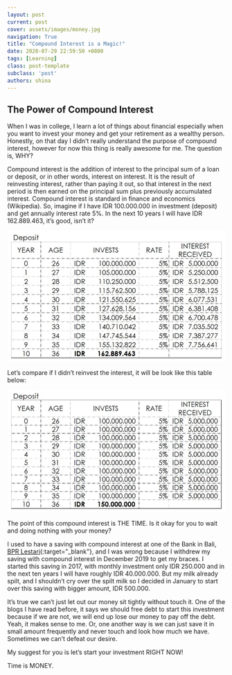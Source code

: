 ```yaml
---
layout: post
current: post
cover: assets/images/money.jpg
navigation: True
title: "Compound Interest is a Magic!"
date: 2020-07-29 22:59:50 +0800
tags: [Learning]
class: post-template
subclass: 'post'
authors: shina
---
```

## The Power of Compound Interest

When I was in college, I learn a lot of things about financial especially when you want to invest your money and get your retirement as a wealthy person. Honestly, on that day I didn’t really understand the purpose of compound interest, however for now this thing is really awesome for me. The question is, WHY?

Compound interest is the addition of interest to the principal sum of a loan or deposit, or in other words, interest on interest. It is the result of reinvesting interest, rather than paying it out, so that interest in the next period is then earned on the principal sum plus previously accumulated interest. Compound interest is standard in finance and economics (Wikipedia). So, imagine if I have IDR 100.000.000 in investment (deposit) and get annually interest rate 5%. In the next 10 years I will have IDR 162.889.463, it’s good, isn’t it? 

![Table 1](/assets/images/Deposit1.jpg)

Let’s compare if I didn’t reinvest the interest, it will be look like this table below:

![Table 2](/assets/images/Deposit2.jpg)

The point of this compound interest is THE TIME. Is it okay for you to wait and doing nothing with your money?

I used to have a saving with compound interest at one of the Bank in Bali, [BPR Lestari](https://bprlestari.com/){:target="_blank"}, and I was wrong because I withdrew my saving with compound interest in December 2019 to get my braces. I started this saving in 2017, with monthly investment only IDR 250.000 and in the next ten years I will have roughly IDR 40.000.000. But my milk already spilt, and I shouldn’t cry over the spilt milk so I decided in January to start over this saving with bigger amount, IDR 500.000.

It’s true we can’t just let out our money sit tightly without touch it. One of the blogs I have read before, it says we should free debt to start this investment because if we are not, we will end up lose our money to pay off the debt. Yeah, it makes sense to me. Or, one another way is we can just save it in small amount frequently and never touch and look how much we have. Sometimes we can’t defeat our desire. 

My suggest for you is let’s start your investment RIGHT NOW! 

Time is MONEY.